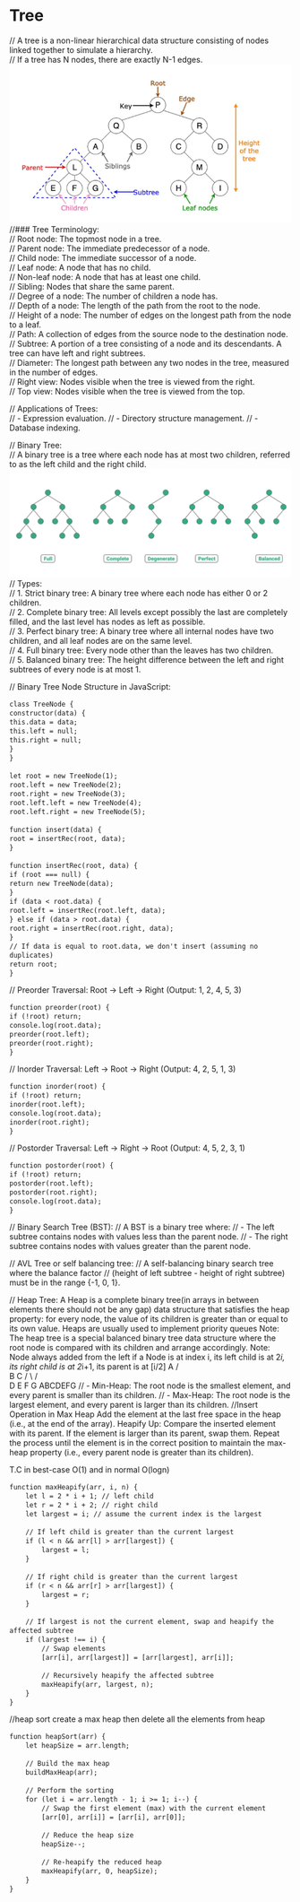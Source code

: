 # Tree

// A tree is a non-linear hierarchical data structure consisting of nodes linked together to simulate a hierarchy.<br>
// If a tree has N nodes, there are exactly N-1 edges.<br>
![Dynamic Programming](./img/tree.png) <br>
//### Tree Terminology:<br>
// Root node: The topmost node in a tree.<br>
// Parent node: The immediate predecessor of a node.<br>
// Child node: The immediate successor of a node.<br>
// Leaf node: A node that has no child.<br>
// Non-leaf node: A node that has at least one child.<br>
// Sibling: Nodes that share the same parent.<br>
// Degree of a node: The number of children a node has.<br>
// Depth of a node: The length of the path from the root to the node.<br>
// Height of a node: The number of edges on the longest path from the node to a leaf.<br>
// Path: A collection of edges from the source node to the destination node.<br>
// Subtree: A portion of a tree consisting of a node and its descendants. A tree can have left and right subtrees.<br>
// Diameter: The longest path between any two nodes in the tree, measured in the number of edges.<br>
// Right view: Nodes visible when the tree is viewed from the right.<br>
// Top view: Nodes visible when the tree is viewed from the top.<br>

// Applications of Trees:<br>
// - Expression evaluation.
// - Directory structure management.
// - Database indexing.

// Binary Tree:<br>
// A binary tree is a tree where each node has at most two children, referred to as the left child and the right child.
![Dynamic Programming](./img/tree-type.png) <br>
// Types:<br>
// 1. Strict binary tree: A binary tree where each node has either 0 or 2 children.<br>
// 2. Complete binary tree: All levels except possibly the last are completely filled, and the last level has nodes as left as possible.<br>
// 3. Perfect binary tree: A binary tree where all internal nodes have two children, and all leaf nodes are on the same level.<br>
// 4. Full binary tree: Every node other than the leaves has two children.<br>
// 5. Balanced binary tree: The height difference between the left and right subtrees of every node is at most 1.<br>

// Binary Tree Node Structure in JavaScript:

```
class TreeNode {
constructor(data) {
this.data = data;
this.left = null;
this.right = null;
}
}

let root = new TreeNode(1);
root.left = new TreeNode(2);
root.right = new TreeNode(3);
root.left.left = new TreeNode(4);
root.left.right = new TreeNode(5);

function insert(data) {
root = insertRec(root, data);
}

function insertRec(root, data) {
if (root === null) {
return new TreeNode(data);
}
if (data < root.data) {
root.left = insertRec(root.left, data);
} else if (data > root.data) {
root.right = insertRec(root.right, data);
}
// If data is equal to root.data, we don't insert (assuming no duplicates)
return root;
}
```

// Preorder Traversal: Root -> Left -> Right (Output: 1, 2, 4, 5, 3)

```
function preorder(root) {
if (!root) return;
console.log(root.data);
preorder(root.left);
preorder(root.right);
}
```

// Inorder Traversal: Left -> Root -> Right (Output: 4, 2, 5, 1, 3)

```
function inorder(root) {
if (!root) return;
inorder(root.left);
console.log(root.data);
inorder(root.right);
}
```

// Postorder Traversal: Left -> Right -> Root (Output: 4, 5, 2, 3, 1)

```
function postorder(root) {
if (!root) return;
postorder(root.left);
postorder(root.right);
console.log(root.data);
}
```

// Binary Search Tree (BST):
// A BST is a binary tree where:
// - The left subtree contains nodes with values less than the parent node.
// - The right subtree contains nodes with values greater than the parent node.

// AVL Tree or self balancing tree:
// A self-balancing binary search tree where the balance factor
// (height of left subtree - height of right subtree) must be in the range {-1, 0, 1}.

// Heap Tree:
A Heap is a complete binary tree(in arrays in between elements there should not be any gap) data structure that satisfies the heap property: for every node, the value of its children is greater than or equal to its own value. Heaps are usually used to implement priority queues
Note: The heap tree is a special balanced binary tree data structure where the root node is compared with its children and arrange accordingly.
Note: Node always added from the left
if a Node is at index i,
its left child is at 2*i,
its right child is at 2*i+1,
its parent is at [i/2]
A
/ \
 B C
/ \ / \
D E F G
ABCDEFG
// - Min-Heap: The root node is the smallest element, and every parent is smaller than its children.
// - Max-Heap: The root node is the largest element, and every parent is larger than its children.
//Insert Operation in Max Heap
Add the element at the last free space in the heap (i.e., at the end of the array).
Heapify Up: Compare the inserted element with its parent. If the element is larger than its parent, swap them.
Repeat the process until the element is in the correct position to maintain the max-heap property (i.e., every parent node is greater than its children).

T.C in best-case O(1) and in normal O(logn)

```
function maxHeapify(arr, i, n) {
    let l = 2 * i + 1; // left child
    let r = 2 * i + 2; // right child
    let largest = i; // assume the current index is the largest

    // If left child is greater than the current largest
    if (l < n && arr[l] > arr[largest]) {
        largest = l;
    }

    // If right child is greater than the current largest
    if (r < n && arr[r] > arr[largest]) {
        largest = r;
    }

    // If largest is not the current element, swap and heapify the affected subtree
    if (largest !== i) {
        // Swap elements
        [arr[i], arr[largest]] = [arr[largest], arr[i]];

        // Recursively heapify the affected subtree
        maxHeapify(arr, largest, n);
    }
}

```

//heap sort
create a max heap then delete all the elements from heap

```
function heapSort(arr) {
    let heapSize = arr.length;

    // Build the max heap
    buildMaxHeap(arr);

    // Perform the sorting
    for (let i = arr.length - 1; i >= 1; i--) {
        // Swap the first element (max) with the current element
        [arr[0], arr[i]] = [arr[i], arr[0]];

        // Reduce the heap size
        heapSize--;

        // Re-heapify the reduced heap
        maxHeapify(arr, 0, heapSize);
    }
}
```
